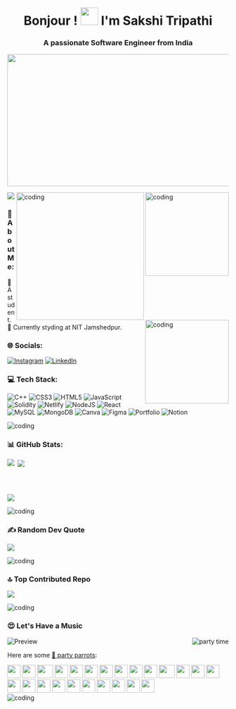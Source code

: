 <h1 align="center"> Bonjour ! <img width="40" height="40" src="https://user-images.githubusercontent.com/74038190/214644152-52f47eb3-5e31-4f47-8758-05c9468d5596.gif"> I'm Sakshi Tripathi</h1>
<h3 align="center">A passionate Software Engineer from India</h3>

<img align="center" width="1200" height="300" src="https://user-images.githubusercontent.com/74038190/238355349-7d484dc9-68a9-4ee6-a767-aea59035c12d.gif">

[![](https://visitcount.itsvg.in/api?id=sakshitripathi28&icon=0&color=0)](https://visitcount.itsvg.in)
<img align="right" alt="coding" width="190" src="https://user-images.githubusercontent.com/74038190/216649417-9acc58df-9186-4132-ad43-819a57babb67.gif">
<img align="right" alt="coding" width="290" src="https://user-images.githubusercontent.com/74038190/216649436-05c6a71a-0566-45aa-bc3f-f258ab12e491.gif">
<!-- <img align="right" alt="coding" width="400" src="https://user-images.githubusercontent.com/74038190/236119160-976a0405-caa7-470c-9356-16d43402ea0a.gif"> -->
<img align="right" alt="coding" width="190" src="https://user-images.githubusercontent.com/74038190/216656959-bdd9b5f2-9fc8-438e-bbf3-3674c39ec746.gif">

### 💫 About Me:
🎀 A student.<br>🌱 Currently styding at NIT Jamshedpur.

### 🌐 Socials:
[![Instagram](https://img.shields.io/badge/Instagram-%23E4405F.svg?logo=Instagram&logoColor=white)](https://instagram.com/https://www.instagram.com/ptakha_kudi_/) [![LinkedIn](https://img.shields.io/badge/LinkedIn-%230077B5.svg?logo=linkedin&logoColor=white)](https://linkedin.com/in/https://www.linkedin.com/in/sakshi-tripathi28/) 

### 💻 Tech Stack:
![C++](https://img.shields.io/badge/c++-%2300599C.svg?style=flat-square&logo=c%2B%2B&logoColor=white) ![CSS3](https://img.shields.io/badge/css3-%231572B6.svg?style=flat-square&logo=css3&logoColor=white) ![HTML5](https://img.shields.io/badge/html5-%23E34F26.svg?style=flat-square&logo=html5&logoColor=white) ![JavaScript](https://img.shields.io/badge/javascript-%23323330.svg?style=flat-square&logo=javascript&logoColor=%23F7DF1E) ![Solidity](https://img.shields.io/badge/Solidity-%23363636.svg?style=flat-square&logo=solidity&logoColor=white) ![Netlify](https://img.shields.io/badge/netlify-%23000000.svg?style=flat-square&logo=netlify&logoColor=#00C7B7) ![NodeJS](https://img.shields.io/badge/node.js-6DA55F?style=flat-square&logo=node.js&logoColor=white) ![React](https://img.shields.io/badge/react-%2320232a.svg?style=flat-square&logo=react&logoColor=%2361DAFB) ![MySQL](https://img.shields.io/badge/mysql-%2300f.svg?style=flat-square&logo=mysql&logoColor=white) ![MongoDB](https://img.shields.io/badge/MongoDB-%234ea94b.svg?style=flat-square&logo=mongodb&logoColor=white) ![Canva](https://img.shields.io/badge/Canva-%2300C4CC.svg?style=flat-square&logo=Canva&logoColor=white) 	![Figma](https://img.shields.io/badge/figma-%23F24E1E.svg?style=flat-square&logo=figma&logoColor=white) ![Portfolio](https://img.shields.io/badge/Portfolio-%23000000.svg?style=flat-square&logo=firefox&logoColor=#FF7139) ![Notion](https://img.shields.io/badge/Notion-%23000000.svg?style=flat-square&logo=notion&logoColor=white)

<img alt="coding" src="https://user-images.githubusercontent.com/74038190/212284100-561aa473-3905-4a80-b561-0d28506553ee.gif">

### 📊 GitHub Stats:
<p><img align="left" src="https://github-readme-stats.vercel.app/api?username=sakshitripathi28&show_icons=true&locale=en&layout=compact&theme=dark&hide_border=true&include_all_commits=true&count_private=true" /></p>

<p>&nbsp;<img align="center" src="https://github-readme-stats.vercel.app/api/top-langs/?username=sakshitripathi28&theme=dark&hide_border=false&include_all_commits=true&count_private=true&show_icons=true&locale=en&layout=compact" /></p>
<br><br>
<p><img align="center" src="https://github-readme-streak-stats.herokuapp.com/?user=sakshitripathi28&theme=dark&hide_border=false" /></p>

<img alt="coding" src="https://user-images.githubusercontent.com/74038190/212284100-561aa473-3905-4a80-b561-0d28506553ee.gif">

### ✍️ Random Dev Quote
![](https://quotes-github-readme.vercel.app/api?type=horizontal&theme=radical)

<img alt="coding" src="https://user-images.githubusercontent.com/74038190/212284100-561aa473-3905-4a80-b561-0d28506553ee.gif">

### 🔝 Top Contributed Repo
![](https://github-contributor-stats.vercel.app/api?username=sakshitripathi28&limit=5&theme=dark&combine_all_yearly_contributions=true)

<img alt="coding" src="https://user-images.githubusercontent.com/74038190/212284100-561aa473-3905-4a80-b561-0d28506553ee.gif">

### 😍 Let's Have a Music
<img align = "right" alt="party time" src="https://user-images.githubusercontent.com/74038190/238200838-76036311-c8ea-4247-8bf8-a7077623036c.gif">

![Preview](https://tthn0.vercel.app/api?spin=true)

Here are some [🦜 party parrots](https://cultofthepartyparrot.com):

<div>
    <img src="https://cultofthepartyparrot.com/parrots/hd/githubparrot.gif" width="30" height="30"/>
    <img src="https://cultofthepartyparrot.com/flags/hd/indiaparrot.gif" width="30" height="30"/>
    <img src="https://cultofthepartyparrot.com/parrots/asyncparrot.gif" width="36" height="30"/>
    <img src="https://cultofthepartyparrot.com/parrots/hd/exceptionallyfastparrot.gif" width="30" height="30"/>
    <img src="https://cultofthepartyparrot.com/parrots/hd/60fpsparrot.gif" width="30" height="30"/>
    <img src="https://cultofthepartyparrot.com/parrots/hd/jumpingparrot.gif" width="30" height="30"/>
    <img src="https://cultofthepartyparrot.com/parrots/hd/opensourceparrot.gif" width="30" height="30"/>
    <img src="https://cultofthepartyparrot.com/parrots/hd/dealwithitnowparrot.gif" width="30" height="30"/>
    <img src="https://cultofthepartyparrot.com/parrots/hd/hypnoparrotlight.gif" width="30" height="30"/>
    <img src="https://cultofthepartyparrot.com/parrots/databaseparrot.gif" width="30" height="30"/>
    <img src="https://cultofthepartyparrot.com/parrots/fixparrot.gif" width="36" height="30"/>
    <img src="https://cultofthepartyparrot.com/parrots/hd/laptop_parrot.gif" width="30" height="30"/>
    <img src="https://cultofthepartyparrot.com/parrots/hd/spinningparrot.gif" width="30" height="30"/>
    <img src="https://cultofthepartyparrot.com/parrots/hd/levitationparrot.gif" width="30" height="30"/>
    <img src="https://cultofthepartyparrot.com/parrots/hd/meldparrot.gif" width="30" height="30"/>
    <img src="https://cultofthepartyparrot.com/parrots/slomoparrot.gif" width="30" height="30"/>
    <img src="https://cultofthepartyparrot.com/parrots/hd/moonwalkingparrot.gif" width="30" height="30"/>
    <img src="https://cultofthepartyparrot.com/parrots/hd/stableparrot.gif" width="30" height="30"/>
    <img src="https://cultofthepartyparrot.com/parrots/hd/scienceparrot.gif" width="30" height="30"/>
    <img src="https://cultofthepartyparrot.com/parrots/hd/pirateparrot.gif" width="30" height="30"/>
    <img src="https://cultofthepartyparrot.com/parrots/hd/footballparrot.gif" width="30" height="30"/>
    <img src="https://cultofthepartyparrot.com/parrots/hd/illuminatiparrot.gif" width="30" height="30"/>
    <img src="https://cultofthepartyparrot.com/parrots/hd/hypnoparrotdark.gif" width="30" height="30"/>
    <img src="https://cultofthepartyparrot.com/parrots/hd/mustacheparrot.gif" width="30" height="30"/>
</div>

<img alt="coding" src="https://user-images.githubusercontent.com/74038190/212284100-561aa473-3905-4a80-b561-0d28506553ee.gif">
